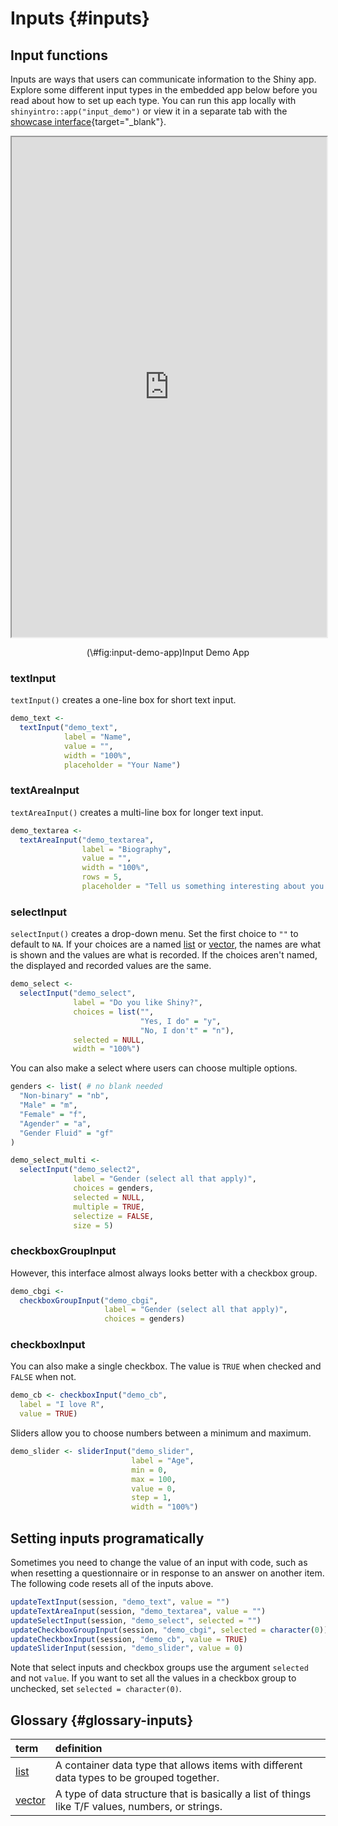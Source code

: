 # Inputs {#inputs}

## Input functions

Inputs are ways that users can communicate information to the Shiny app. Explore some different input types in the embedded app below before you read about how to set up each type. You can run this app locally with `shinyintro::app("input_demo")` or view it in a separate tab with the [showcase interface](https://shiny.psy.gla.ac.uk/debruine/input_demo/){target="_blank"}.

<div class="figure" style="text-align: center">
<iframe src="https://shiny.psy.gla.ac.uk/debruine/input_demo/?showcase=0" width="100%" height="800px"></iframe>
<p class="caption">(\#fig:input-demo-app)Input Demo App</p>
</div>

### textInput

`textInput()` creates a one-line box for short text input.


```r
demo_text <- 
  textInput("demo_text", 
            label = "Name", 
            value = "", 
            width = "100%",
            placeholder = "Your Name")
```

### textAreaInput

`textAreaInput()` creates a multi-line box for longer text input.


```r
demo_textarea <- 
  textAreaInput("demo_textarea", 
                label = "Biography", 
                value = "",
                width = "100%",
                rows = 5, 
                placeholder = "Tell us something interesting about you.")
```

### selectInput

`selectInput()` creates a drop-down menu. Set the first choice to `""` to default to `NA`. If your choices are a named <a class='glossary' target='_blank' title='A container data type that allows items with different data types to be grouped together.' href='https://psyteachr.github.io/glossary/l#list'>list</a> or <a class='glossary' target='_blank' title='A type of data structure that is basically a list of things like T/F values, numbers, or strings.' href='https://psyteachr.github.io/glossary/v#vector'>vector</a>, the names are what is shown and the values are what is recorded. If the choices aren't named, the displayed and recorded values are the same.


```r
demo_select <- 
  selectInput("demo_select", 
              label = "Do you like Shiny?", 
              choices = list("", 
                             "Yes, I do" = "y", 
                             "No, I don't" = "n"),
              selected = NULL,
              width = "100%")
```

You can also make a select where users can choose multiple options.


```r
genders <- list( # no blank needed
  "Non-binary" = "nb",
  "Male" = "m",
  "Female" = "f",
  "Agender" = "a",
  "Gender Fluid" = "gf"
)

demo_select_multi <- 
  selectInput("demo_select2", 
              label = "Gender (select all that apply)", 
              choices = genders,
              selected = NULL,
              multiple = TRUE, 
              selectize = FALSE,
              size = 5)
```

### checkboxGroupInput

However, this interface almost always looks better with a checkbox group. 


```r
demo_cbgi <-
  checkboxGroupInput("demo_cbgi",
                     label = "Gender (select all that apply)",
                     choices = genders)
```

### checkboxInput

You can also make a single checkbox. The value is `TRUE` when checked and `FALSE` when not.


```r
demo_cb <- checkboxInput("demo_cb",
  label = "I love R",
  value = TRUE)
```

Sliders allow you to choose numbers between a minimum and maximum.


```r
demo_slider <- sliderInput("demo_slider",
                           label = "Age",
                           min = 0,
                           max = 100,
                           value = 0,
                           step = 1,
                           width = "100%")
```


## Setting inputs programatically

Sometimes you need to change the value of an input with code, such as when resetting a questionnaire or in response to an answer on another item. The following code resets all of the inputs above.


```r
updateTextInput(session, "demo_text", value = "")
updateTextAreaInput(session, "demo_textarea", value = "")
updateSelectInput(session, "demo_select", selected = "")
updateCheckboxGroupInput(session, "demo_cbgi", selected = character(0))
updateCheckboxInput(session, "demo_cb", value = TRUE)
updateSliderInput(session, "demo_slider", value = 0)
```

<div class="warning">
<p>Note that select inputs and checkbox groups use the argument <code>selected</code> and not <code>value</code>. If you want to set all the values in a checkbox group to unchecked, set <code>selected = character(0)</code>.</p>
</div>

## Glossary {#glossary-inputs}


|term                                                                                                |definition                                                                                        |
|:---------------------------------------------------------------------------------------------------|:-------------------------------------------------------------------------------------------------|
|<a class='glossary' target='_blank' href='https://psyteachr.github.io/glossary/l#list'>list</a>     |A container data type that allows items with different data types to be grouped together.         |
|<a class='glossary' target='_blank' href='https://psyteachr.github.io/glossary/v#vector'>vector</a> |A type of data structure that is basically a list of things like T/F values, numbers, or strings. |
